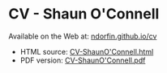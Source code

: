 # CV - Shaun O'Connell

Available on the Web at: [ndorfin.github.io/cv](https://ndorfin.github.io/cv/)

- HTML source: [CV-ShaunO'Connell.html](https://ndorfin.github.io/cv/CV-ShaunO'Connell.html)
- PDF version: [CV-ShaunO'Connell.pdf](https://ndorfin.github.io/cv/CV-ShaunO'Connell.pdf)
